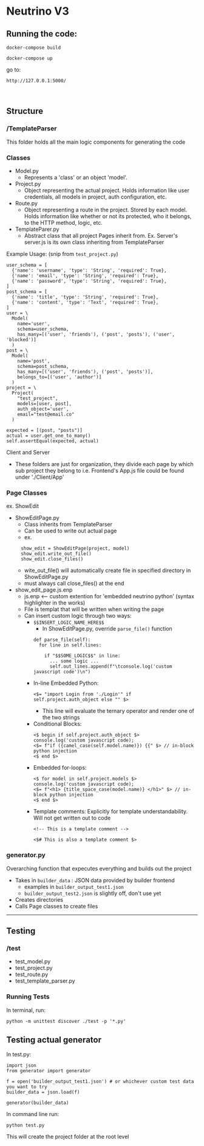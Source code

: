# Neutrino V3

## Running the code:
`docker-compose build`

`docker-compose up`

go to:

`http://127.0.0.1:5000/`

&nbsp;
## Structure

### /TemplateParser
This folder holds all the main logic components for generating the code

### Classes
- Model.py
    - Represents a 'class' or an object 'model'. 
- Project.py
    - Object representing the actual project. Holds information like user credentials, all models in project,
    auth configuration, etc.
- Route.py
    - Object representing a route in the project. Stored by each model. Holds information like whether or not its 
    protected, who it belongs, to the HTTP method, logic, etc. 
- TemplateParer.py
    - Abstract class that all project Pages inherit from.
    Ex. Server's server.js is its own class inheriting from TemplateParser

Example Usage: (snip from `test_project.py`)
```
user_schema = [
  {'name': 'username', 'type': 'String', 'required': True},
  {'name': 'email', 'type': 'String', 'required': True},
  {'name': 'password', 'type': 'String', 'required': True},
]
post_schema = [
  {'name': 'title', 'type': 'String', 'required': True},
  {'name': 'content', 'type': 'Text', 'required': True},
]
user = \
  Model(
    name='user', 
    schema=user_schema, 
    has_many=[('user', 'friends'), ('post', 'posts'), ('user', 'blocked')]
  )
post = \
  Model(
    name='post', 
    schema=post_schema, 
    has_many=[('user', 'friends'), ('post', 'posts')],
    belongs_to=[('user', 'author')]
  )
project = \
  Project(
    "test_project",
    models=[user, post],
    auth_object='user',
    email="test@email.co"
  )

expected = [(post, "posts")]
actual = user.get_one_to_many()
self.assertEqual(expected, actual)
```

Client and Server
- These folders are just for organization, they divide each page by which sub project they belong to
  i.e. Frontend's App.js file could be found under './Client/App'

### Page Classes
ex. ShowEdit
- ShowEditPage.py
  - Class inherits from TemplateParser
  - Can be used to write out actual page
  - ex.
  ```
    show_edit = ShowEditPage(project, model)
    show_edit.write_out_file()
    show_edit.close_files()
  ```
  - wite_out_file() will automatically create file in specified directory in ShowEditPage.py
  - must always call close_files() at the end
- show_edit_page.js.enp
  - js.enp <-- custom extention for 'embedded neutrino python' (syntax highlighter in the works)
  - File is templat that will be written when writing the page
  - Can insert custom logic through two ways:
    - `$$INSERT_LOGIC_NAME_HERE$$`
      - In ShowEditPage.py, override `parse_file()` function
      ```
      def parse_file(self):
        for line in self.lines:

          if "$$SOME_LOGIC$$" in line:
            ... some logic ...
            self.out_lines.append(f"\tconsole.log('custom javascript code')\n")
      ```
    - In-line Embedded Python:
      ```
      <$= "import Login from './Login'" if self.project.auth_object else "" $>
      ```
        - This line will evaluate the ternary operator and render one of the two strings
    - Conditional Blocks:
      ```
      <$ begin if self.project.auth_object $>
      console.log('custom javascript code);
      <$= f"if ({camel_case(self.model.name)}) {{" $> // in-block python injection
      <$ end $>
      ```
    - Embedded for-loops:
      ```
      <$ for model in self.project.models $>
      console.log('custom javascript code);
      <$= f"<h1> {title_space_case(model.name)} </h1>" $> // in-block python injection
      <$ end $>
      ```
    - Template comments:
      Explicitly for template understandability. Will not get written out to code
      ```
      <!-- This is a template comment -->

      <$# This is also a template comment $>
      ```

### generator.py
Overarching function that expecutes everything and builds out the project
- Takes in `builder_data` : JSON data provided by builder frontend
  - examples in `builder_output_test1.json`
  - `builder_output_test2.json` is slightly off, don't use yet
- Creates directories
- Calls Page classes to create files

---

## Testing
### /test
- test_model.py
- test_project.py
- test_route.py
- test_template_parser.py

### Running Tests
In terminal, run: 
```
python -m unittest discover ./test -p '*.py'
```

## Testing actual generator
In test.py:
```
import json
from generator import generator

f = open('builder_output_test1.json') # or whichever custom test data you want to try 
builder_data = json.load(f)

generator(builder_data)
```

In command line run:
```
python test.py
```
This will create the project folder at the root level 